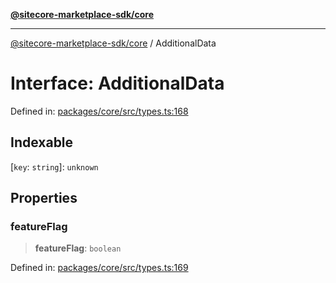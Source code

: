 [**@sitecore-marketplace-sdk/core**](../README.md)

***

[@sitecore-marketplace-sdk/core](../README.md) / AdditionalData

# Interface: AdditionalData

Defined in: [packages/core/src/types.ts:168](https://github.com/Sitecore/sitecore-marketplace-sdk/blob/e87783cce9f115393973a45e109d17b99bf1df7e/packages/core/src/types.ts#L168)

## Indexable

\[`key`: `string`\]: `unknown`

## Properties

### featureFlag

> **featureFlag**: `boolean`

Defined in: [packages/core/src/types.ts:169](https://github.com/Sitecore/sitecore-marketplace-sdk/blob/e87783cce9f115393973a45e109d17b99bf1df7e/packages/core/src/types.ts#L169)
